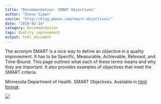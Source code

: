 ```yaml
---
title: "Recommendation: SMART Objectives"
author: "Steve Simon"
source: "http://blog.pmean.com/smart-objectives/"
date: "2019-02-14"
category: Recommendation
tags: Quality improvement
output: html_document
---
```


The acronym SMART is a nice way to define an objective in a quality
improvement. It has to be Specific, Measurable, Achievable, Relevant,
and Time-Bound. This page outlines what each of these terms means and
why they are important. It also provides examples of objectives that
meet the SMART criteria.

<!---More--->

Minnesota Department of Health. SMART Objectives. Available in [html
format](http://www.health.state.mn.us/divs/opi/qi/toolbox/objectives.html).

![](../../../web/images/smart-objectives01.png)




